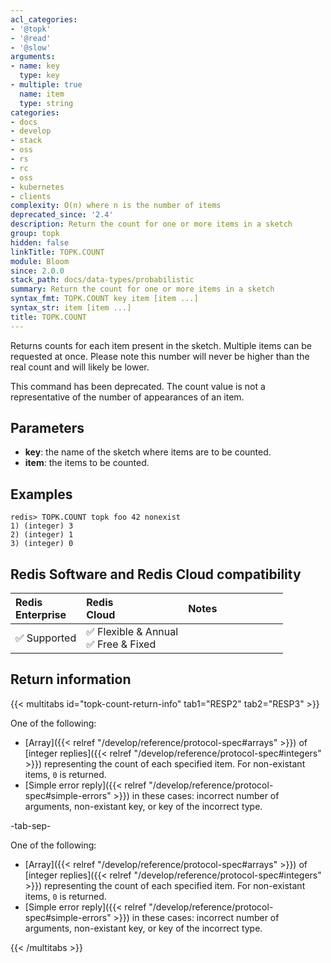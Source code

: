 ```yaml
---
acl_categories:
- '@topk'
- '@read'
- '@slow'
arguments:
- name: key
  type: key
- multiple: true
  name: item
  type: string
categories:
- docs
- develop
- stack
- oss
- rs
- rc
- oss
- kubernetes
- clients
complexity: O(n) where n is the number of items
deprecated_since: '2.4'
description: Return the count for one or more items in a sketch
group: topk
hidden: false
linkTitle: TOPK.COUNT
module: Bloom
since: 2.0.0
stack_path: docs/data-types/probabilistic
summary: Return the count for one or more items in a sketch
syntax_fmt: TOPK.COUNT key item [item ...]
syntax_str: item [item ...]
title: TOPK.COUNT
---
```

Returns counts for each item present in the sketch. 
Multiple items can be requested at once.
Please note this number will never be higher than the real count and will likely be lower.

This command has been deprecated. The count value is not a representative of
the number of appearances of an item.

## Parameters

* **key**: the name of the sketch where items are to be counted.
* **item**: the items to be counted.

## Examples

```
redis> TOPK.COUNT topk foo 42 nonexist
1) (integer) 3
2) (integer) 1
3) (integer) 0
```

## Redis Software and Redis Cloud compatibility

| Redis<br />Enterprise | Redis<br />Cloud | <span style="min-width: 9em; display: table-cell">Notes</span> |
|:----------------------|:-----------------|:------|
| <span title="Supported">&#x2705; Supported</span><br /> | <span title="Supported">&#x2705; Flexible & Annual</span><br /><span title="Supported">&#x2705; Free & Fixed</nobr></span> |  |


## Return information

{{< multitabs id="topk-count-return-info" 
    tab1="RESP2" 
    tab2="RESP3" >}}

One of the following:

* [Array]({{< relref "/develop/reference/protocol-spec#arrays" >}}) of [integer replies]({{< relref "/develop/reference/protocol-spec#integers" >}}) representing the count of each specified item. For non-existant items, `0` is returned.
* [Simple error reply]({{< relref "/develop/reference/protocol-spec#simple-errors" >}}) in these cases: incorrect number of arguments, non-existant key, or key of the incorrect type.

-tab-sep-

One of the following:

* [Array]({{< relref "/develop/reference/protocol-spec#arrays" >}}) of [integer replies]({{< relref "/develop/reference/protocol-spec#integers" >}}) representing the count of each specified item. For non-existant items, `0` is returned.
* [Simple error reply]({{< relref "/develop/reference/protocol-spec#simple-errors" >}}) in these cases: incorrect number of arguments, non-existant key, or key of the incorrect type.

{{< /multitabs >}}